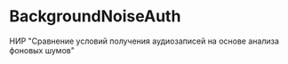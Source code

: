 # BackgroundNoiseAuth
НИР "Сравнение условий получения аудиозаписей на основе анализа фоновых шумов"
